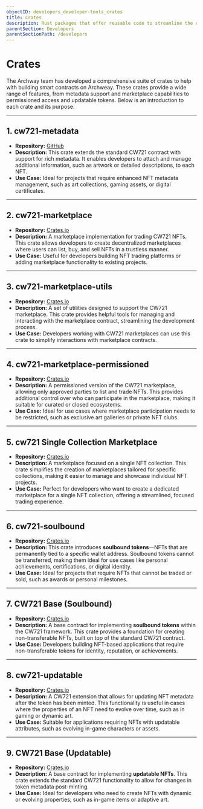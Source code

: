 ```yaml
---
objectID: developers_developer-tools_crates
title: Crates
description: Rust packages that offer reusable code to streamline the development of smart contracts on the Archway blockchain
parentSection: Developers
parentSectionPath: /developers
---
```


# Crates

The Archway team has developed a comprehensive suite of crates to help with building smart contracts on Archweay. These crates provide a wide range of features, from metadata support and marketplace capabilities to permissioned access and updatable tokens. Below is an introduction to each crate and its purpose.

---

## 1. cw721-metadata

- **Repository:** [GitHub](https://github.com/archway-network/cw721-metadata)
- **Description:** This crate extends the standard CW721 contract with support for rich metadata. It enables developers to attach and manage additional information, such as artwork or detailed descriptions, to each NFT.
- **Use Case:** Ideal for projects that require enhanced NFT metadata management, such as art collections, gaming assets, or digital certificates.

---

## 2. cw721-marketplace

- **Repository:** [Crates.io](https://crates.io/crates/cw721-marketplace)
- **Description:** A marketplace implementation for trading CW721 NFTs. This crate allows developers to create decentralized marketplaces where users can list, buy, and sell NFTs in a trustless manner.
- **Use Case:** Useful for developers building NFT trading platforms or adding marketplace functionality to existing projects.

---

## 3. cw721-marketplace-utils

- **Repository:** [Crates.io](https://crates.io/crates/cw721-marketplace-utils)
- **Description:** A set of utilities designed to support the CW721 marketplace. This crate provides helpful tools for managing and interacting with the marketplace contract, streamlining the development process.
- **Use Case:** Developers working with CW721 marketplaces can use this crate to simplify interactions with marketplace contracts.

---

## 4. cw721-marketplace-permissioned

- **Repository:** [Crates.io](https://crates.io/crates/cw721-marketplace-permissioned/0.1.6/dependencies)
- **Description:** A permissioned version of the CW721 marketplace, allowing only approved parties to list and trade NFTs. This provides additional control over who can participate in the marketplace, making it suitable for curated or closed ecosystems.
- **Use Case:** Ideal for use cases where marketplace participation needs to be restricted, such as exclusive art galleries or private NFT clubs.

---

## 5. cw721 Single Collection Marketplace

- **Repository:** [Crates.io](https://crates.io/crates/cw721-marketplace-single-collection)
- **Description:** A marketplace focused on a single NFT collection. This crate simplifies the creation of marketplaces tailored for specific collections, making it easier to manage and showcase individual NFT projects.
- **Use Case:** Perfect for developers who want to create a dedicated marketplace for a single NFT collection, offering a streamlined, focused trading experience.

---

## 6. cw721-soulbound

- **Repository:** [Crates.io](https://crates.io/crates/cw721-soulbound)
- **Description:** This crate introduces **soulbound tokens**—NFTs that are permanently tied to a specific wallet address. Soulbound tokens cannot be transferred, making them ideal for use cases like personal achievements, certifications, or digital identity.
- **Use Case:** Ideal for projects that require NFTs that cannot be traded or sold, such as awards or personal milestones.

---

## 7. CW721 Base (Soulbound)
- **Repository:** [Crates.io](https://crates.io/crates/cw721-base-soulbound)
- **Description:** A base contract for implementing **soulbound tokens** within the CW721 framework. This crate provides a foundation for creating non-transferable NFTs, built on top of the standard CW721 contract.
- **Use Case:** Developers building NFT-based applications that require non-transferable tokens for identity, reputation, or achievements.

---

## 8. cw721-updatable

- **Repository:** [Crates.io](https://crates.io/crates/cw721-updatable)
- **Description:** A CW721 extension that allows for updating NFT metadata after the token has been minted. This functionality is useful in cases where the properties of an NFT need to evolve over time, such as in gaming or dynamic art.
- **Use Case:** Suitable for applications requiring NFTs with updatable attributes, such as evolving in-game characters or assets.

---

## 9. CW721 Base (Updatable)

- **Repository:** [Crates.io](https://crates.io/crates/cw721-base-updatable)
- **Description:** A base contract for implementing **updatable NFTs**. This crate extends the standard CW721 functionality to allow for changes in token metadata post-minting.
- **Use Case:** Ideal for developers who need to create NFTs with dynamic or evolving properties, such as in-game items or adaptive art.

